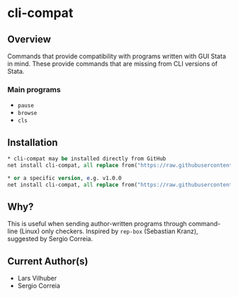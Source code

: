 # cli-compat

## Overview

Commands that provide compatibility with programs written with GUI Stata in mind.
These provide commands that are missing from CLI versions of Stata.

### Main programs

- `pause`
- `browse`
- `cls`

## Installation

```stata
* cli-compat may be installed directly from GitHub
net install cli-compat, all replace from("https://raw.githubusercontent.com/aeadataeditor/cli-compat-stata/master")
```

```stata
* or a specific version, e.g. v1.0.0
net install cli-compat, all replace from("https://raw.githubusercontent.com/aeadataeditor/cli-compat-stata/v1.0.0/")
```

## Why?

This is useful when sending author-written programs through command-line (Linux) only checkers. Inspired by `rep-box` (Sebastian Kranz), suggested by Sergio Correia.

## Current Author(s)

 - Lars Vilhuber
 - Sergio Correia
